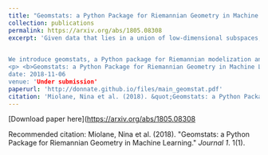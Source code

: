 ```yaml
---
title: "Geomstats: a Python Package for Riemannian Geometry in Machine Learning"
collection: publications
permalink: https://arxiv.org/abs/1805.08308
excerpt: 'Given data that lies in a union of low-dimensional subspaces, the problem of subspace clustering aims to learn - in an unsupervised manner - the membership of the data to their respective subspaces. State-of-the-art subspace clustering methods typically adopt a two-step procedure, by (a) constructing an affinity measure among data points is constructed, and (b) applying spectral clustering to find the membership of the data to their respective subspaces. However, such methods difficulty scale up to large-scale datasets.
 

We introduce geomstats, a Python package for Riemannian modelization and optimization over manifolds such as hyperspheres, hyperbolic spaces, SPD matrices or Lie groups of transformations. Our contribution is threefold. First, geomstats allows the flexible modeling of many a machine learning problem through an efficient and extensively unit-tested implementations of these manifolds, as well as the set of useful Riemannian metrics, exponential and logarithm maps that we provide. Moreover, the wide choice of loss functions and our implementation of the corresponding gradients allow fast and easy optimization over manifolds. Finally, geomstats is the only package to provide a unified framework for Riemannian geometry, as the operations implemented in geomstats are available with different computing backends (numpy,tensorflow and keras), as well as with a GPU-enabled mode–-thus considerably facilitating the application of Riemannian geometry in machine learning. In this paper, we present geomstats through a review of the utility and advantages of manifolds in machine learning, using the concrete examples that they span to show the efficiency and practicality of their implementation using our package.
<p> <b>Geomstats: a Python Package for Riemannian Geometry in Machine Learning</b>, Nina Miolane, Johan Mathe, Claire Donnat, Mikael Jorda and Xavier Pennec. (Under review)
date: 2018-11-06
venue: 'Under submission'
paperurl: 'http://donnate.github.io/files/main_geomstat.pdf'
citation: 'Miolane, Nina et al. (2018). &quot;Geomstats: a Python Package for Riemannian Geometry in Machine Learning.&quot; <i>JarXiv</i>. 1(1).'
---
```



[Download paper here](https://arxiv.org/abs/1805.08308

Recommended citation: Miolane, Nina et al. (2018). "Geomstats: a Python Package for Riemannian Geometry in Machine Learning." <i>Journal 1</i>. 1(1).
